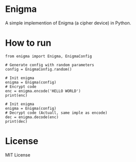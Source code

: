 # Enigma

A simple implemention of Enigma (a cipher device) in Python.

# How to run

```
from enigma import Enigma, EnigmaConfig

# Generate config with random parameters
config = EnigmaConfig.random()

# Init enigma
enigma = Enigma(config)
# Encrypt code
enc = enigma.encode('HELLO WORLD')
print(enc)

# Init enigma
enigma = Enigma(config)
# Decrypt code (Actuall, same imple as encode)
dec = enigma.decode(enc)
print(dec)
```

# License

MIT License
